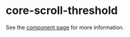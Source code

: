 core-scroll-threshold
=========

See the [component page](http://polymer-project.org/docs/elements/core-elements.html#core-scroll-threshold) for more information.
